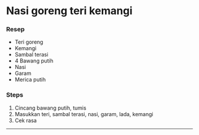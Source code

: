 # Nasi goreng teri kemangi

### Resep
- Teri goreng
- Kemangi
- Sambal terasi
- 4 Bawang putih
- Nasi
- Garam
- Merica putih

### Steps
1. Cincang bawang putih, tumis
2. Masukkan teri, sambal terasi, nasi, garam, lada, kemangi
3. Cek rasa

---
